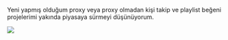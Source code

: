Yeni yapmış olduğum proxy veya proxy olmadan kişi takip ve playlist beğeni projelerimi yakında piyasaya sürmeyi düşünüyorum.

<img src="https://cdn.discordapp.com/attachments/852605429790801951/997401646961283164/unknown.png">